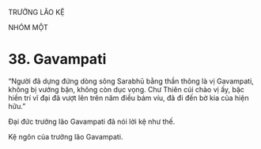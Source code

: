 TRƯỞNG LÃO KỆ

NHÓM MỘT

# 38. Gavampati

“Người đã dựng đứng dòng sông Sarabhū bằng thần thông là vị Gavampati, không bị vướng bận, không còn dục vọng. Chư Thiên cúi chào vị ấy, bậc hiền trí vĩ đại đã vượt lên trên năm điều bám víu, đã đi đến bờ kia của hiện hữu.”

Đại đức trưởng lão Gavampati đã nói lời kệ như thế.

Kệ ngôn của trưởng lão Gavampati.

